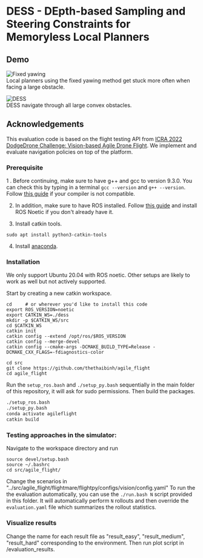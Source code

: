 # DESS - DEpth-based Sampling and Steering Constraints for Memoryless Local Planners

## Demo
![Fixed yawing](https://github.com/thethaibinh/agile_flight/blob/master/evaluation_results/fixed_yawing.gif?raw=true)
<br> Local planners using the fixed yawing method get stuck more often when facing a large obstacle.

![DESS](https://github.com/thethaibinh/agile_flight/blob/master/evaluation_results/depth-based_steering.gif?raw=true)
<br> DESS navigate through all large convex obstacles.

## Acknowledgements
This evaluation code is based on the flight testing API from [ICRA 2022 DodgeDrone Challenge: Vision-based Agile Drone Flight](https://github.com/uzh-rpg/agile_flight). We implement and evaluate navigation policies on top of the platform.

### Prerequisite

1 . Before continuing, make sure to have g++ and gcc to version 9.3.0. You can check this by typing in a terminal `gcc --version` and `g++ --version`. Follow [this guide](https://linuxize.com/post/how-to-install-gcc-compiler-on-ubuntu-18-04/) if your compiler is not compatible.

2. In addition, make sure to have ROS installed. Follow [this guide](http://wiki.ros.org/noetic/Installation/Ubuntu) and install ROS Noetic if you don't already have it.

3. Install catkin tools.
```
sudo apt install python3-catkin-tools 
```
4. Install [anaconda](https://www.anaconda.com/).

### Installation

We only support Ubuntu 20.04 with ROS noetic. Other setups are likely to work as well but not actively supported.

Start by creating a new catkin workspace.

```
cd     # or wherever you'd like to install this code
export ROS_VERSION=noetic
export CATKIN_WS=./dess
mkdir -p $CATKIN_WS/src
cd $CATKIN_WS
catkin init
catkin config --extend /opt/ros/$ROS_VERSION
catkin config --merge-devel
catkin config --cmake-args -DCMAKE_BUILD_TYPE=Release -DCMAKE_CXX_FLAGS=-fdiagnostics-color

cd src
git clone https://github.com/thethaibinh/agile_flight
cd agile_flight
```

Run the `setup_ros.bash` and `./setup_py.bash` sequentially in the main folder of this repository, it will ask for sudo permissions. Then build the packages.

```bash
./setup_ros.bash
./setup_py.bash
conda activate agileflight
catkin build
```

### Testing approaches in the simulator:
Navigate to the workspace directory and run
```
source devel/setup.bash
source ~/.bashrc
cd src/agile_flight/
```
Change the scenarios in "../src/agile_flight/flightmare/flightpy/configs/vision/config.yaml"
To run the the evaluation automatically, you can use the `./run.bash N` script provided in this folder. It will automatically perform `N` rollouts and then override the `evaluation.yaml` file which summarizes the rollout statistics.

### Visualize results
Change the name for each result file as "result_easy", "result_medium", "result_hard" corresponding to the environment.
Then run plot script in /evaluation_results.
